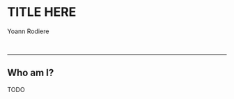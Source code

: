 <!-- .slide: data-state="focus" -->
# TITLE HERE
Yoann Rodiere

<img data-src="../image/logo/redhat_rgb_reverse.svg" class="logo redhat" />
<img data-src="../image/logo/hibernate_large.png" class="logo hibernate" />

---

## Who am I?

TODO
